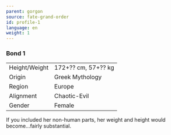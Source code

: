```yaml
---
parent: gorgon
source: fate-grand-order
id: profile-1
language: en
weight: 1
---
```


### Bond 1

<table>
  <tr><td>Height/Weight</td><td>172+?? cm, 57+?? kg</td></tr>
  <tr><td>Origin</td><td>Greek Mythology</td></tr>
  <tr><td>Region</td><td>Europe</td></tr>
  <tr><td>Alignment</td><td>Chaotic-Evil</td></tr>
  <tr><td>Gender</td><td>Female</td></tr>
</table>

If you included her non-human parts, her weight and height would become…fairly substantial.
